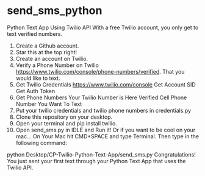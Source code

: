 # send_sms_python
Python Text App Using Twilio API
With a free Twilio account, you only get to text verified numbers.

1. Create a Github account.
2. Star this at the top right!
3. Create an account on Twilio.
4. Verify a Phone Number on Twilio https://www.twilio.com/console/phone-numbers/verified. That you would like to text.
5. Get Twilio Credentials
 https://www.twilio.com/console
 Get Account SID
 Get Auth Token
6. Get Phone Numbers
 Your Twilio Number is Here
 Verified Cell Phone Number You Want To Text
7. Put your twilio credentials and twilio phone numbers in credentials.py
8. Clone this repository on your desktop.
9. Open your terminal and pip install twilio.
10. Open send_sms.py in IDLE and Run it!
Or if you want to be cool on your mac...
On Your Mac hit CMD+SPACE and type Terminal. Then type in the following command:

python Desktop/CP-Twilio-Python-Text-App/send_sms.py
Congratulations!
 You just sent your first text through your Python Text App that uses the Twilio API.
